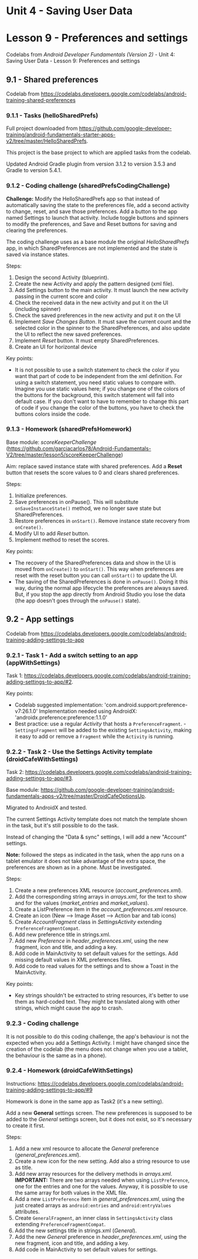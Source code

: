 # Unit 4 - Saving User Data

# Lesson 9 - Preferences and settings

Codelabs from *Android Developer Fundamentals (Version 2)* - Unit 4: Saving User Data - Lesson 9: Preferences and settings

## 9.1 - Shared preferences

Codelab from https://codelabs.developers.google.com/codelabs/android-training-shared-preferences

### 9.1.1 - Tasks (helloSharedPrefs)

Full project downloaded from https://github.com/google-developer-training/android-fundamentals-starter-apps-v2/tree/master/HelloSharedPrefs.

This project is the base project to which are applied tasks from the  codelab.

Updated Android Gradle plugin from version 3.1.2 to version 3.5.3 and Gradle to version 5.4.1.

### 9.1.2 - Coding challenge (sharedPrefsCodingChallenge)

**Challenge:** Modify the HelloSharedPrefs app so that instead of automatically saving the state to the preferences file, add a second activity to change, reset, and save those preferences. Add a button to the app named Settings to launch that activity. Include toggle buttons and spinners to modify the preferences, and Save and Reset buttons for saving and clearing the preferences.

The coding challenge uses as a base module the original *HelloSharedPrefs* app, in which SharedPreferences are not implemented and the state is saved via instance states.

Steps:
  1. Design the second Activity (blueprint).
  2. Create the new Activity and apply the pattern designed (xml file).
  3. Add Settings button to the main activity. It must launch the new activity passing in the current score and color
  4. Check the received data in the new activity and put it on the UI (including spinner)
  5. Check the saved preferences in the new activity and put it on the UI
  6. Implement *Save Changes Button*. It must save the current count and the selected color in the spinner to the SharedPreferences, and also update the UI to reflect the new saved preferences.
  7. Implement *Reset* button. It must empty SharedPreferences.
  8. Create an UI for horizontal device
  
  
Key points:
  - It is not possible to use a switch statement to check the color if you want that part of code to be independent from the xml definition.
    For using a switch statement, you need static values to compare with. Imagine you use static values here; if you change one of the colors of the buttons for the background, this switch statement will fall into default case. If you don't want to have to remember to change this part of code if you change the color of the buttons, you have to check the buttons colors inside the code.

### 9.1.3 - Homework (sharedPrefsHomework)

Base module: *scoreKeeperChallenge* (https://github.com/garciacarlos78/Android-Fundamentals-V2/tree/master/lesson5/scoreKeeperChallenge)

Aim: replace saved instance state with shared preferences. Add a **Reset** button that resets the score values to 0 and clears shared preferences.

Steps:
  1. Initialize preferences.
  2. Save preferences in onPause(). This will substitute `onSaveInstanceState()` method, we no longer save state but SharedPreferences.
  3. Restore preferences in `onStart()`. Remove instance state recovery from `onCreate()`.
  4. Modify UI to add *Reset* button.
  5. Implement method to reset the scores.
  
Key points:
  - The recovery of the SharedPreferences data and show in the UI is moved from `onCreate()` to `onStart()`. This way when preferences are reset with the reset button you can call `onStart()` to update the UI.
  - The saving of the SharedPreferences is done in `onPause()`. Doing it this way, during the normal app lifecycle the preferences are always saved. But, if you stop the app directly from Android Studio you lose the data (the app doesn't goes through the `onPause()` state).   
                                   
## 9.2 - App settings

Codelab from https://codelabs.developers.google.com/codelabs/android-training-adding-settings-to-app

### 9.2.1 - Task 1 - Add a switch setting to an app (appWithSettings)

Task 1: https://codelabs.developers.google.com/codelabs/android-training-adding-settings-to-app/#2.

Key points:
  - Codelab suggested implementation: 'com.android.support:preference-v7:26.1.0'
    Implementation needed using AndroidX: 'androidx.preference:preference:1.1.0'
  - Best practice: use a regular *Activity* that hosts a `PreferenceFragment`. 
  -`SettingsFragment` will be added to the existing `SettingsActivity`, making it easy to add or remove a `Fragment` while the `Activity` is running.
  
### 9.2.2 - Task 2 - Use the Settings Activity template (droidCafeWithSettings)

Task 2: https://codelabs.developers.google.com/codelabs/android-training-adding-settings-to-app/#3.

Base module: https://github.com/google-developer-training/android-fundamentals-apps-v2/tree/master/DroidCafeOptionsUp.

Migrated to AndroidX and tested.

The current Settings Activity template does not match the template shown in the task, but it's still possible to do the task.

Instead of changing the "Data & sync" settings, I will add a new "Account" settings.

**Note:** followed the steps as indicated in the task, when the app runs on a tablet emulator it does not take advantage of the extra space, the preferences are shown as in a phone. Must be investigated.

Steps:
  1. Create a new preferences XML resource (*account_preferences.xml*).
  2. Add the corresponding string arrays in *arrays.xml*, for the text to show and for the values (*market_entries* and *market_values*).
  3. Create a ListPreference item in the *account_preferences.xml* resource.
  4. Create an icon (New --> Image Asset --> Action bar and tab icons)
  5. Create *AccountFragment* class in *SettingsActivity* extending `PreferenceFragmentCompat`.
  6. Add new preference title in strings.xml.
  7. Add new *Preference* in *header_preferences.xml*, using the new fragment, icon and title, and adding a key.
  8. Add code in MainActivity to set default values for the settings. Add missing default values in XML preferences files.
  9. Add code to read values for the settings and to show a Toast in the MainActivity.
  
Key points:
  - Key strings shouldn't be extracted to string resources, it's better to use them as hard-coded text. They might be translated along with other strings, which might cause the app to crash.
  
### 9.2.3 - Coding challenge

It is not possible to do this coding challenge, the app's behaviour is not the expected when you add a Settings Activity. I might have changed since the creation of the codelab (the menu does not change when you use a tablet, the behaviour is the same as in a phone).

### 9.2.4 - Homework (droidCafeWithSettings)

Instructions: https://codelabs.developers.google.com/codelabs/android-training-adding-settings-to-app/#9

Homework is done in the same app as Task2 (it's a new setting).

Add a new **General** settings screen. The new preferences is supposed to be added to the *General* settings screen, but it does not exist, so it's necessary to create it first.

Steps:
  1. Add a new xml resource to allocate the *General* preference (*general_preferences.xml*).
  2. Create a new icon for the new setting. Add also a string resource to use as title.
  3. Add new array resources for the delivery methods in *arrays.xml*.
    **IMPORTANT:** There are two arrays needed when using `ListPreference`, one for the entries and one for the values. Anyway, it is possible to use the same array for both values in the XML file.
  4. Add a new `ListPreference` item in *general_preferences.xml*, using the just created arrays as `android:entries` and `android:entryValues` attributes.
  5. Create `GeneralFragment`, an inner class in `SettingsActivity` class extending `PreferenceFragmentCompat`.
  6. Add the new settings title in strings.xml (*General*).
  7. Add the new *General* preference in *header_preferences.xml*, using the new fragment, icon and title, and adding a key.
  8. Add code in MainActivity to set default values for settings. 